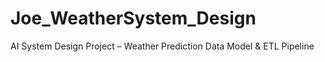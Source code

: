 # Joe_WeatherSystem_Design
AI System Design Project – Weather Prediction Data Model &amp; ETL Pipeline
